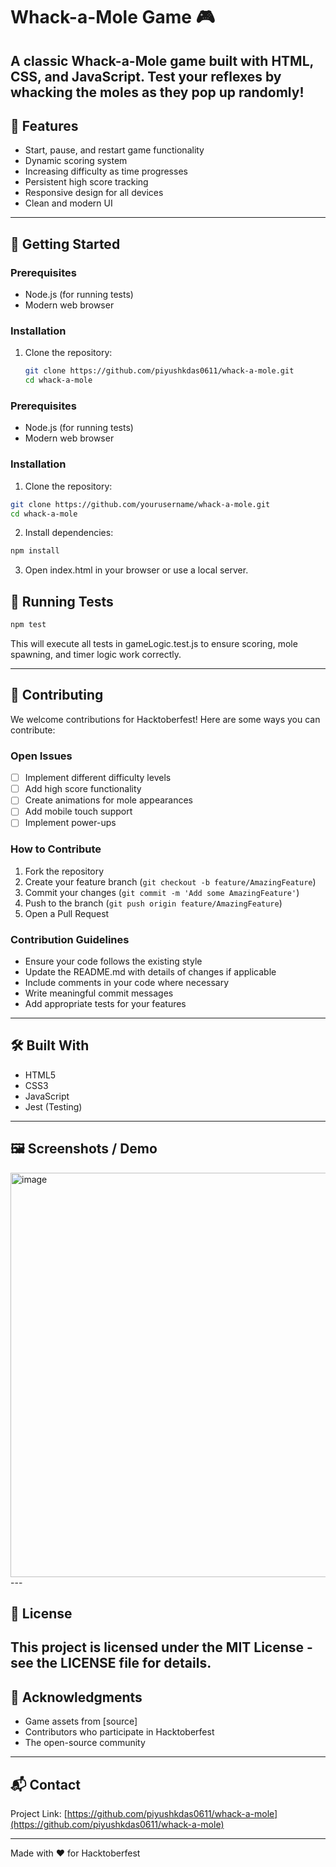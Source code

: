 # Whack-a-Mole Game 🎮

A classic Whack-a-Mole game built with HTML, CSS, and JavaScript. 
Test your reflexes by whacking the moles as they pop up randomly!
---

## 🎯 Features

- Start, pause, and restart game functionality
- Dynamic scoring system
- Increasing difficulty as time progresses
- Persistent high score tracking
- Responsive design for all devices
- Clean and modern UI
---

## 🚀 Getting Started

### Prerequisites
- Node.js (for running tests)
- Modern web browser

### Installation
1. Clone the repository:
   ```bash
   git clone https://github.com/piyushkdas0611/whack-a-mole.git
   cd whack-a-mole
### Prerequisites

- Node.js (for running tests)
- Modern web browser

### Installation

1. Clone the repository:
```bash
git clone https://github.com/yourusername/whack-a-mole.git
cd whack-a-mole
```

2. Install dependencies:
```bash
npm install
```

3. Open index.html in your browser or use a local server.

## 🧪 Running Tests

```bash
npm test
```
This will execute all tests in gameLogic.test.js to ensure scoring, mole spawning, and timer logic work correctly.

---
## 🤝 Contributing

We welcome contributions for Hacktoberfest! Here are some ways you can contribute:

### Open Issues

- [ ] Implement different difficulty levels
- [ ] Add high score functionality
- [ ] Create animations for mole appearances
- [ ] Add mobile touch support
- [ ] Implement power-ups

### How to Contribute

1. Fork the repository
2. Create your feature branch (`git checkout -b feature/AmazingFeature`)
3. Commit your changes (`git commit -m 'Add some AmazingFeature'`)
4. Push to the branch (`git push origin feature/AmazingFeature`)
5. Open a Pull Request

### Contribution Guidelines

- Ensure your code follows the existing style
- Update the README.md with details of changes if applicable
- Include comments in your code where necessary
- Write meaningful commit messages
- Add appropriate tests for your features
---

## 🛠️ Built With

- HTML5
- CSS3
- JavaScript
- Jest (Testing)
---

## 🖼️ Screenshots / Demo
<img width="621" height="647" alt="image" src="https://github.com/user-attachments/assets/6274beb0-afbe-46ff-ac7f-e925f582edd8" />
---

## 📝 License

This project is licensed under the MIT License - see the LICENSE file for details.
---

## 🙏 Acknowledgments

- Game assets from [source]
- Contributors who participate in Hacktoberfest
- The open-source community
---
## 📬 Contact

Project Link: [https://github.com/piyushkdas0611/whack-a-mole](https://github.com/piyushkdas0611/whack-a-mole)

---

Made with ❤️ for Hacktoberfest
